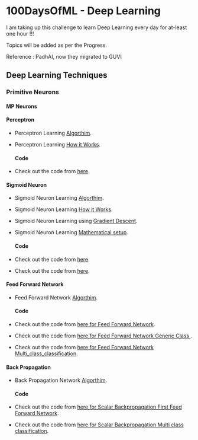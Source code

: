 # 100DaysOfML - Deep Learning
I am taking up this challenge to learn Deep Learning every day for at-least one hour !!!

Topics will be added as per the Progress.

Reference : PadhAI, now they migrated to GUVI 

## Deep Learning Techniques

### Primitive Neurons

#### MP Neurons

#### Perceptron

- Perceptron Learning [Algorthim](https://github.com/mankertales/100DaysOfML/edit/master/Deep_Learning/Perceptron+Learning+Algorithm.pdf).
- Perceptron Learning [How it Works](https://github.com/mankertales/100DaysOfML/edit/master/Deep_Learning/Perceptron+Learning+-+Why+it+works_.pdf).
  #### Code

- Check out the code from [here](https://github.com/mankertales/100DaysOfML/blob/master/Deep_Learning/MPNeuronAndPerceptron.ipynb).

#### Sigmoid Neuron

- Sigmoid Neuron Learning [Algorthim](https://github.com/mankertales/100DaysOfML/edit/master/Deep_Learning/Sigmoid_Neuron_Learning+The+complete+learning+algorithm.pdf).
- Sigmoid Neuron Learning [How it Works](https://github.com/mankertales/100DaysOfML/edit/master/Deep_Learning/Sigmoid_Neuron_Learning+Mathematical+setup+for+the+learning+algorithm.pdf).
- Sigmoid Neuron Learning using [Gradient Descent](https://github.com/mankertales/100DaysOfML/edit/master/Deep_Learning/Sigmoid_Neuron_Learning+Deriving+the+Gradient+Descent+Update+Rule.pdf).
- Sigmoid Neuron Learning [Mathematical setup](https://github.com/mankertales/100DaysOfML/edit/master/Deep_Learning/Sigmoid_Neuron_Learning+Mathematical+setup+for+the+learning+algorithm.pdf).

  #### Code

- Check out the code from [here](https://github.com/mankertales/100DaysOfML/blob/master/Deep_Learning/mobile91_Sigmoid_Neuron-cross_entropy_loss.ipynb).
- Check out the code from [here](https://github.com/mankertales/100DaysOfML/blob/master/Deep_Learning/mobile91_Sigmoid_Neuron_squared_error_loss.ipynb).

#### Feed Forward Network

- Feed Forward Network [Algorthim](https://github.com/mankertales/100DaysOfML/edit/master/Deep_Learning/Sigmoid_Neuron_Learning+The+complete+learning+algorithm.pdf).

  #### Code

- Check out the code from [here for Feed Forward Network](https://github.com/mankertales/100DaysOfML/blob/master/Deep_Learning/FeedForwardNetwork.ipynb).
- Check out the code from [here for Feed Forward Network Generic Class ](https://github.com/mankertales/100DaysOfML/blob/master/Deep_Learning/FeedForwardNetwork_Generic_Class.ipynb).
- Check out the code from [here for Feed Forward Network Multi_class_classification](https://github.com/mankertales/100DaysOfML/blob/master/Deep_Learning/FeedForwardNetwork_Multi_class_classification.ipynb).

#### Back Propagation

- Back Propagation Network [Algorthim](https://github.com/mankertales/100DaysOfML/edit/master/Deep_Learning/Sigmoid_Neuron_Learning+The+complete+learning+algorithm.pdf).

  #### Code

- Check out the code from [here for Scalar Backpropagation First Feed Forward Network](https://github.com/mankertales/100DaysOfML/blob/master/Deep_Learning/ScalarBackpropagation_First_FF_Network.ipynb).
- Check out the code from [here for Scalar Backpropagation Multi class classification](https://github.com/mankertales/100DaysOfML/blob/master/Deep_Learning/ScalarBackpropagation_Multi_class_classification.ipynb).
